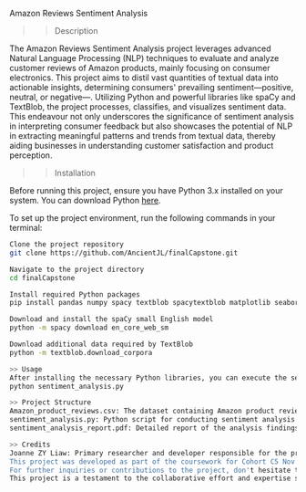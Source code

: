 Amazon Reviews Sentiment Analysis

>> Description

The Amazon Reviews Sentiment Analysis project leverages advanced Natural Language Processing (NLP) techniques to evaluate and analyze customer reviews of Amazon products, mainly focusing on consumer electronics. This project aims to distil vast quantities of textual data into actionable insights, determining consumers' prevailing sentiment—positive, neutral, or negative—. Utilizing Python and powerful libraries like spaCy and TextBlob, the project processes, classifies, and visualizes sentiment data. This endeavour not only underscores the significance of sentiment analysis in interpreting consumer feedback but also showcases the potential of NLP in extracting meaningful patterns and trends from textual data, thereby aiding businesses in understanding customer satisfaction and product perception.

>> Installation

Before running this project, ensure you have Python 3.x installed on your system. 
You can download Python [here](https://www.python.org/downloads/).

To set up the project environment, run the following commands in your terminal:

```bash
Clone the project repository
git clone https://github.com/AncientJL/finalCapstone.git

Navigate to the project directory
cd finalCapstone

Install required Python packages
pip install pandas numpy spacy textblob spacytextblob matplotlib seaborn wordcloud

Download and install the spaCy small English model
python -m spacy download en_core_web_sm

Download additional data required by TextBlob
python -m textblob.download_corpora

>> Usage
After installing the necessary Python libraries, you can execute the sentiment analysis scripts to analyze Amazon product reviews. For a detailed exploration, refer to the Colab Notebooks in the repository, which illustrate the step-by-step preprocessing, analysis, and visualization processes. 
python sentiment_analysis.py

>> Project Structure
Amazon_product_reviews.csv: The dataset containing Amazon product reviews.
sentiment_analysis.py: Python script for conducting sentiment analysis.
sentiment_analysis_report.pdf: Detailed report of the analysis findings and insights.

>> Credits
Joanne ZY Liaw: Primary researcher and developer responsible for the project's conception, methodology design, data analysis, and reporting.
This project was developed as part of the coursework for Cohort C5 Nov at Hyperion Dev, under the guidance and mentorship of academic and industry professionals.
For further inquiries or contributions to the project, don't hesitate to contact Joanne ZY Liaw.
This project is a testament to the collaborative effort and expertise shared among peers and mentors, pushing the boundaries of what's possible in sentiment analysis and NLP.
